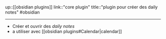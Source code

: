 up::[[obsidian plugins]]
link::"core plugin"
title::"plugin pour créer des daily notes"
#obsidian 

----
 - Créer et ouvrir des _daily notes_
 - a utiliser avec [[obsidian plugins#Calendar|calendar]]